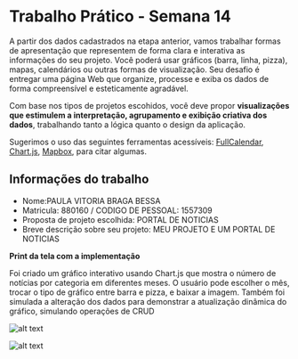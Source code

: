 
# Trabalho Prático - Semana 14

A partir dos dados cadastrados na etapa anterior, vamos trabalhar formas de apresentação que representem de forma clara e interativa as informações do seu projeto. Você poderá usar gráficos (barra, linha, pizza), mapas, calendários ou outras formas de visualização. Seu desafio é entregar uma página Web que organize, processe e exiba os dados de forma compreensível e esteticamente agradável.

Com base nos tipos de projetos escohidos, você deve propor **visualizações que estimulem a interpretação, agrupamento e exibição criativa dos dados**, trabalhando tanto a lógica quanto o design da aplicação.

Sugerimos o uso das seguintes ferramentas acessíveis: [FullCalendar](https://fullcalendar.io/), [Chart.js](https://www.chartjs.org/), [Mapbox](https://docs.mapbox.com/api/), para citar algumas.

## Informações do trabalho

- Nome:PAULA VITORIA BRAGA BESSA
- Matricula: 880160 / CODIGO DE PESSOAL: 1557309
- Proposta de projeto escolhida: PORTAL DE NOTICIAS
- Breve descrição sobre seu projeto: MEU PROJETO E UM PORTAL DE NOTICIAS

**Print da tela com a implementação**

Foi criado um gráfico interativo usando Chart.js que mostra o número de notícias por categoria em diferentes meses. O usuário pode escolher o mês, trocar o tipo de gráfico entre barra e pizza, e baixar a imagem. Também foi simulada a alteração dos dados para demonstrar a atualização dinâmica do gráfico, simulando operações de CRUD

![alt text](image.png)

![alt text](image-1.png)
